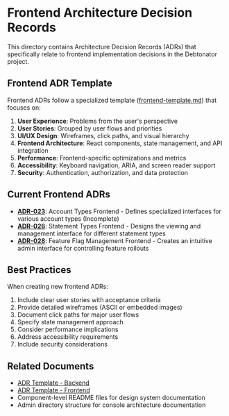 # Frontend Architecture Decision Records

This directory contains Architecture Decision Records (ADRs) that specifically relate to frontend implementation decisions in the Debtonator project.

## Frontend ADR Template

Frontend ADRs follow a specialized template ([frontend-template.md](../frontend-template.md)) that focuses on:

1. **User Experience**: Problems from the user's perspective
2. **User Stories**: Grouped by user flows and priorities
3. **UI/UX Design**: Wireframes, click paths, and visual hierarchy
4. **Frontend Architecture**: React components, state management, and API integration
5. **Performance**: Frontend-specific optimizations and metrics
6. **Accessibility**: Keyboard navigation, ARIA, and screen reader support
7. **Security**: Authentication, authorization, and data protection

## Current Frontend ADRs

- **[ADR-023](INCOMPLETE-023-account-types-frontend.md)**: Account Types Frontend - Defines specialized interfaces for various account types (Incomplete)
- **[ADR-026](026-statement-types-frontend.md)**: Statement Types Frontend - Designs the viewing and management interface for different statement types
- **[ADR-028](028-feature-flag-management-frontend.md)**: Feature Flag Management Frontend - Creates an intuitive admin interface for controlling feature rollouts

## Best Practices

When creating new frontend ADRs:

1. Include clear user stories with acceptance criteria
2. Provide detailed wireframes (ASCII or embedded images)
3. Document click paths for major user flows
4. Specify state management approach
5. Consider performance implications
6. Address accessibility requirements
7. Include security considerations

## Related Documents

- [ADR Template - Backend](../backend-template.md)
- [ADR Template - Frontend](../frontend-template.md)
- Component-level README files for design system documentation
- Admin directory structure for console architecture documentation
